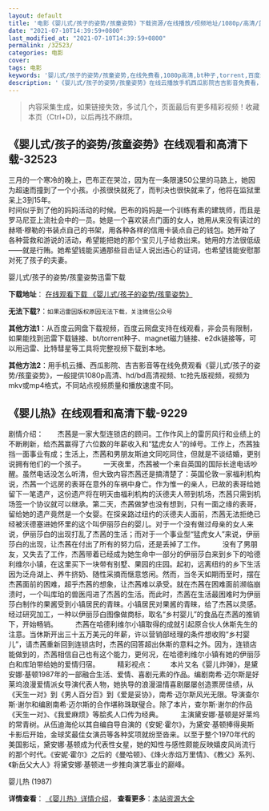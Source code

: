 ```yaml
---
layout: default
title: '电影《婴儿式/孩子的姿势/孩童姿势》下载资源/在线播放/视频地址/1080p/高清/蓝光'
date: "2021-07-10T14:39:59+0800"
last_modified_at: "2021-07-10T14:39:59+0800"
permalink: /32523/
categories: 电影
cover:
tags: 电影
keywords: '婴儿式/孩子的姿势/孩童姿势,在线免费看,1080p高清,bt种子,torrent,百度云盘,magnet,磁力链,迅雷下载资源'
description: '《婴儿式/孩子的姿势/孩童姿势》在线云播放手机西瓜影院吉吉影音免费看，1080p高清bd/hd未删减完整版和tc抢先枪版，mkv/mp4格式，附带bt/torrent种子、magnet/磁力链、百度云盘、网盘资源迅雷下载链接'
---
```


>内容采集生成，如果链接失效，多试几个，页面最后有更多精彩视频！收藏本页（Ctrl+D)，以后再找不麻烦。


## 《婴儿式/孩子的姿势/孩童姿势》在线观看和高清下载-32523

三月的一个寒冷的晚上，巴布正在哭泣，因为在一条限速50公里的马路上，她因为超速而撞到了一个小孩。小孩很快就死了，而判决也很快就来了，他将在监狱里呆上3到15年。<br />时间似乎到了他的妈妈活动的时候。巴布的妈妈是一个训练有素的建筑师，而且是罗马尼亚上流社会中的一员。她是一个喜欢装点门面的女人，她用从来没有读过的赫塔·穆勒的书装点自己的书架，用各种各样的信用卡装点自己的钱包。她开始了各种营救和游说的活动，希望能把她的那个宝贝儿子给救出来。她用的方法很低级&mdash;—就是行贿。她希望钱能买通那些目击证人说出违心的证词，也希望钱能安慰那对死了孩子的夫妻。&nbsp;


婴儿式/孩子的姿势/孩童姿势迅雷下载

**下载地址**： [在线观看下载 《婴儿式/孩子的姿势/孩童姿势》](https://www.993dy.com//vod-detail-id-16238.html) 


**无法下载?**：`如果迅雷因版权原因无法下载，关注微信公众号 `

**其他方法1**：从百度云网盘下载视频，百度云网盘支持在线观看，非会员有限制，如果能找到迅雷下载链接、bt/torrent种子、magnet磁力链接、e2dk链接等，可以用迅雷、比特彗星等工具将完整视频下载到本地。

**其他方法2**：用手机云播、西瓜影院、吉吉影音等在线免费观看《婴儿式/孩子的姿势/孩童姿势》，一般提供1080p高清、hd/bd高清视频、tc抢先版视频，视频为mkv或mp4格式，不同站点视频质量和播放速度不同。


## 《婴儿热》在线观看和高清下载-9229

剧情介绍：　　杰茜是一家大型连锁店的顾问。工作作风上的雷厉风行和业绩上的不断刷新，给杰茜赢得了六位数的年薪收入和“猛虎女人”的绰号。工作上，杰茜独挡一面事业有成；生活上，杰茜和男朋友斯迪文同吃同住，但就是不谈结婚，更别说拥有他们的一个孩子。  　　一天夜里，杰茜被一个来自英国的国际长途电话吵醒。虽然电话没怎么听清，但大致内容杰茜还是搞清楚了：英国伦敦一家福利机构说，杰茜一个远房的表哥在意外的车祸中身亡。作为惟一的亲人，已故的表哥给她留下一笔遗产，这份遗产将在明天由福利机构的沃德夫人带到机场，杰茜只需到机场签一个协议就可以继承。第二天，杰茜做梦也没有想到，只有一面之缘的表哥，留给她的遗产竟然是一个女婴。在探亲路过纽约的沃德夫人面前，杰茜无法拒绝已经被沃德塞进她怀里的这个叫伊丽莎白的婴儿。对于一个没有做过母亲的女人来说，伊丽莎白的出现打乱了杰茜的生活；而对于一个事业型“猛虎女人”来说，伊丽莎白的出现，让杰茜在付出了所有的努力后，还是丢掉了工作。  　　没有了男朋友，又失去了工作，杰茜带着已经成为她生命中一部分的伊丽莎白来到乡下的哈德利维尔小镇，在这里买下一块带有别墅、果园的庄园。起初，远离纽约的乡下生活因为泛舟湖上、养牛挤奶、随性采摘而惬意悠闲。然而，当冬天如期而至时，摆在杰茜面前的困难，超乎杰茜的想象，让杰茜难以承受。就在杰茜在困难面前濒临崩溃时，一个叫库珀的兽医闯进了杰茜的生活。而此时，杰茜在生活最困难时为伊丽莎白制作的果酱受到小镇居民的青睐。小镇居民对果酱的青睐，给了杰茜以灵感。经过研究加工，一种以伊丽莎白图像做商标，取名“乡村婴儿”的食品在杰茜的推销下，开始畅销。  　　杰茜在哈德利维尔小镇取得的成就引起原合伙人休斯先生的注意。当休斯开出三十五万美元的年薪，许以营销部经理的条件想收购“乡村婴儿”，请杰茜重新回到连锁店时，杰茜的回答超出休斯的意料之外。因为，连锁店能做到的，杰茜相信自己也有这个能力，更何况，在哈德利维尔小镇有她的伊丽莎白和库珀带给她的爱情归宿。  　　精彩视点：  　　本片又名《婴儿炸弹》，是黛安娜·基顿1987年的一部融合生活、爱情、喜剧元素的作品。编剧南希·迈尔斯是好莱坞浪漫爱情派女导演代表人物，她执导的浪漫温情喜剧屡屡创造票房佳绩，从《天生一对》到《男人百分百》到《爱是妥协》，南希·迈尔斯风光无限。导演查尔斯·谢尔和编剧南希·迈尔斯的合作堪称珠联璧合。除了本片，查尔斯·谢尔的作品《天生一对》、《我爱麻烦》等脍炙人口传为经典。  　　主演黛安娜·基顿是好莱坞的常青树。从伍迪海伦以其自编自导自演的《安妮·霍尔》，为黛安·基顿捧得奥斯卡影后开始，金球奖最佳女演员等各种奖项就纷至沓来。以至于整个1970年代的美国影坛，黛安娜·基顿成为代表性女星，她的知性与感性颇能反映嬉皮风尚流行的那个时代。《安妮·霍尔》之后的《曼哈顿》、《烽火赤焰万里情》、《教父》系列、《新岳父大人》将黛安娜·基顿进一步推向演艺事业的巅峰。


婴儿热 (1987)

**详情查看**： [《婴儿热》详情介绍](/movie/9229/)， **查看更多**：[本站资源大全](/movie/t/all/)

